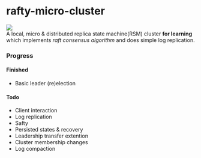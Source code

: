 # rafty-micro-cluster
![](https://img.shields.io/badge/Powered%20by-raft%20protocol-purple.svg?style=flat-square)  
A local, micro & distributed replica state machine(RSM) cluster **for learning** which implements *raft consensus algorithm* and does simple log replication.

### Progress
#### Finished
- Basic leader (re)election
#### Todo
- Client interaction
- Log replication
- Safty
- Persisted states & recovery
- Leadership transfer extention
- Cluster membership changes
- Log compaction
